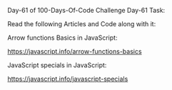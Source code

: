 
Day-61 of 100-Days-Of-Code Challenge
Day-61 Task:

Read the following Articles and Code along with it:

Arrow functions Basics in JavaScript:

https://javascript.info/arrow-functions-basics

JavaScript specials in JavaScript:

https://javascript.info/javascript-specials